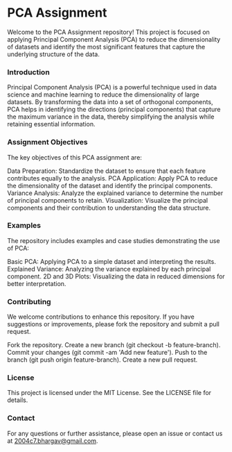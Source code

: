 # PCA Assignment
Welcome to the PCA Assignment repository! This project is focused on applying Principal Component Analysis (PCA) to reduce the dimensionality of datasets and identify the most significant features that capture the underlying structure of the data.

### Introduction
Principal Component Analysis (PCA) is a powerful technique used in data science and machine learning to reduce the dimensionality of large datasets. By transforming the data into a set of orthogonal components, PCA helps in identifying the directions (principal components) that capture the maximum variance in the data, thereby simplifying the analysis while retaining essential information.

### Assignment Objectives
The key objectives of this PCA assignment are:

Data Preparation: Standardize the dataset to ensure that each feature contributes equally to the analysis.
PCA Application: Apply PCA to reduce the dimensionality of the dataset and identify the principal components.
Variance Analysis: Analyze the explained variance to determine the number of principal components to retain.
Visualization: Visualize the principal components and their contribution to understanding the data structure.

### Examples
The repository includes examples and case studies demonstrating the use of PCA:

Basic PCA: Applying PCA to a simple dataset and interpreting the results.
Explained Variance: Analyzing the variance explained by each principal component.
2D and 3D Plots: Visualizing the data in reduced dimensions for better interpretation.

### Contributing
We welcome contributions to enhance this repository. If you have suggestions or improvements, please fork the repository and submit a pull request.

Fork the repository.
Create a new branch (git checkout -b feature-branch).
Commit your changes (git commit -am 'Add new feature').
Push to the branch (git push origin feature-branch).
Create a new pull request.

### License
This project is licensed under the MIT License. See the LICENSE file for details.

### Contact
For any questions or further assistance, please open an issue or contact us at 2004c7.bhargav@gmail.com.
